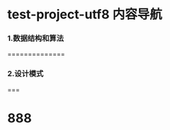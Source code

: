 test-project-utf8 内容导航
==============

### 1.数据结构和算法
==============


### 2.设计模式
===


888
==============

